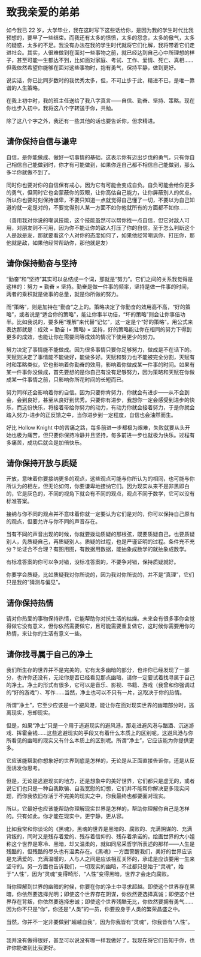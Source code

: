 # 致我亲爱的弟弟

如今我已 22 岁，大学毕业，我在这时写下这些话给你，是因为我的学生时代比我预想的，要早了一些结束。而我还有太多的愤愤，太多的怨念，太多的傲气，太多的疑惑，太多的不足。我没有办法在我的学生时代就将它们化解，我将带着它们走进社会。其实，人很难做到在面对一些事物之前，就已经达到自己心中所理想的样子，甚至可能一生都达不到，比如面对家庭、考试、工作、爱情、死亡、真相……但我依然希望你能够在面对这些事物时，抱有勇气，保持平静，做到更好。

说实话，你已比同岁数时的我优秀太多，但，不可止步于此，精进不已，是唯一靠谱的人生策略。

在我上初中时，我的班主任送给了我八字真言——自信、勤奋、坚持、策略。现在你也步入初中，我将这八个字转送于你，共勉。

除了这八个字之外，我还有一些其他的话也要告诉你，但求精进。

## 请你保持自信与谦卑

自信，是你能做成、做好一切事情的基础，这表示你有迈出步伐的勇气，只有你自己相信自己能做到时，你才有可能做到，如果你连自己都不相信自己能做到，那么多半你就做不到了。

同时你也要对你的自信保有戒心，因为它有可能会变成自负。自负可能会给你更多的勇气，但同时它也会蒙蔽你的双眼，让你高估自己能力，让你屏蔽别人的优点。所以你也要时刻保持谦卑，不要只知道一点就觉得自己懂了一切，不要以为自己知道的就一定是对的，不要觉得别人某一方面不如你他就所有的方面都不如你……

（善用我对你说的嘲讽技能，这个技能虽然可以帮你找一点自信，但它对敌人可用，对朋友则不可用，因为你不能让你的敌人打压了你的自信。至于怎么判断这个人是敌是友，那就要看这个人对你的态度如何了，如果他经常嘲讽你、打压你，那他就是敌，如果他经常帮助你，那他就是友）

## 请你保持勤奋与坚持

“勤奋”和“坚持”其实可以总结成一个词，那就是“努力”。它们之间的关系我觉得是这样的：努力 = 勤奋 × 坚持。勤奋是做一件事的频率，坚持是做一件事的时间，两者的乘积就是做事的总量，就是你所做的努力。

而“策略”，则是加持在“勤奋”之上的。策略决定了你勤奋的效用高不高，“好的策略”，或者说是“适合你的策略”，能让你事半功倍，“坏的策略”则会让你事倍功半。比如我说的，要多用“理解”来代替“记忆”，这一定是个“好的策略”。用公式来表达那就是：成效 = 勤奋 (× 策略) × 坚持，好的策略能让你在相同的努力下得到更多的成效，也能让你在需要同等成效的情况下使用更少的努力。

努力决定了事情能不能做成。因为很多事情只要你足够努力，做成是不在话下的。天赋则决定了事情能不能做好，能做多好。天赋和努力也不能被完全分割，天赋有时和策略类似，它也影响着你勤奋的效用，影响着你做成某一件事的时间。如果有某一件事你没做成，首先要想的是你自己有没有足够努力，因为策略和天赋在你做成某一件事情之前，只影响你所花时间的长短而已。

努力同样还会影响着你的自信。因为只要你肯努力，你就会有进步——从不会到会，会到良好，甚至从良好到优秀。只要你有进步，我想你一定会感受到进步的快乐，而这份快乐，将接着带给你努力的动力，有动力你就会接着努力，于是你就会踏入努力-进步的正反馈之中，当你进步到一定程度，自信也会油然而生。

好比 Hollow Knight 中的苦痛之路，每多前进一步都极为艰难，失败就要从头开始也极为痛苦，但只要你保持冷静并且坚持，每多前进一步也就极为快乐。过程有多痛苦，成功后就会是加倍快乐。

## 请你保持开放与质疑

开放，意味着你要接纳更多的观点，这些观点可能与你所认为的相同，也可能与你所认为的相左，但无论如何，你要谦卑地接纳它们。因为现实从来不是非黑即白的，它是灰色的，不同的视角下就会有不同的观点，观点不同于数学，它可以没有标准答案。

接纳与你不同的观点并不意味着你就一定要认为它们是对的，你可以保持自己原有的观点，但要允许与你不同的声音存在。

当有不同的声音出现的时候，你就要拨动质疑的那根弦，既要质疑自己，也要质疑别人，先质疑自己，再质疑别人。质疑的过程，也是严谨证明的过程。条件充不充分？论证合不合理？有图用图，有数据用数据，能抽象成数学的就抽象成数学。

有标准答案的你可以争对错，没标准答案的，不要争对错，保持质疑就好。

你要学会质疑，比如质疑我对你所说的，因为我对你所说的，并不是“真理”，它们只是我的“猜测与偏见”。

## 请你保持热情

请对你热爱的事物保持热情，它能帮助你对抗生活的枯燥。未来会有很多事你会觉得做它没有意义，但你依然需要做它，且可能需要重复做它，这时候你需要用你的热情，来让你的生活有意义一些。

## 请你找寻属于自己的净土

我们所生存的世界并不是完美的，它有太多幽暗的部分，也许你已经发现了一部分，也许你还没有，无论你是否已经看见那点幽暗，请你一定要试着找寻属于自己的净土。净土的形式有很多，它可以是音乐、影视、书籍、游戏（我曾和你强调过的“好的游戏”）、写作……当然，净土也可以不只有一片，这取决于你的热情。

所谓“净土”，它至少应该是一个避风港，能让你在面对现实世界的幽暗部分时，逃离现实，忘却现实。

但是，如果“净土”只是一个用于逃避现实的避风港，那走进避风港与酗酒、沉迷游戏、挥霍金钱……这些逃避现实的手段又有着什么本质上的区别呢，这避风港与你所看见的幽暗的现实又有什么本质上的区别呢。所谓“净土”，它应该能为你提供更多。

它应该能帮助你想象好的世界到底是怎样的，无论是从正面直接告诉你，还是从反面诱发你思考。

但是，无论是逃避现实的地方，还是想象中的美好世界，它们都只是虚无的，或者说它们也只是一种自我欺骗、自我宽慰的幻想，它们并不能帮你解决更多现实问题，而你我依旧存活于不完美的现实之中，你我最终也都要面对现实。

所以，它最好也应该能帮助你理解现实世界是怎样的，帮助你理解你自己是怎样的。只有如此，你才能在现实中，更宁静，更从容。

比如我常和你谈论的《黑魂》，黑魂的世界是黑暗的、腐败的、充满阴谋的、充满背叛的，同时又是残存着爱的、残存着信仰的、残存着承诺的。绘画世界的大小姐称这个世界是寒冷、黑暗，却又温柔的，就如同尼采哲学所表述的那样——人生是残酷的，但残酷的尽头也有温柔存在。《黑魂》一方面警醒我们，美好的世界应该是充满爱的、充满温暖的，人与人之间是应该相互关怀的，承诺是应该要用一生来坚守的。另一方面也告诉我们，一切现实的幽暗，不过都只是始于“灵魂”，始于“人性”，因为“灵魂”变得畸形，“人性”变得黑暗，世界才会走向腐败。

当你理解到世界的幽暗的时候，你要在你的净土中寻求超越。即使这个世界存在黑暗，你依然要选择光明；即使这个世界存在阴谋，你依然要选择真诚；即使这个世界存在背叛，你依然要选择忠诚；即使这个世界残酷无比，你依然要拥有勇气……因为你不只是“你”，你还是“人类”的一员，你要投身于人类的繁荣昌盛之中。

当然，你并不一定非要做到“超越自我”，因为你我皆有“灵魂”，你我皆有“人性”。

---

我并没有做得很好，甚至可以说没有哪一样我做好了，我现在将它们告知于你，也许你能做到比我更好。

